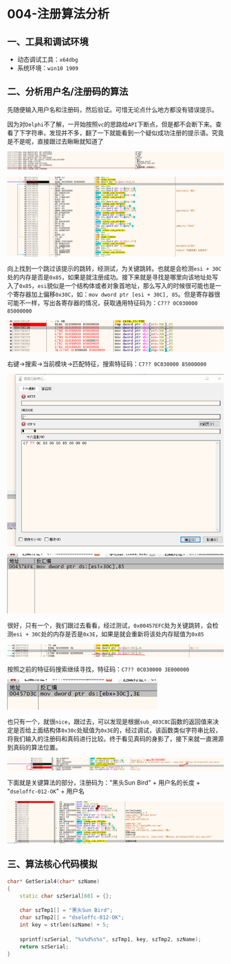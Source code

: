 # 004-注册算法分析

## 一、工具和调试环境

- 动态调试工具：`x64dbg`
- 系统环境：`win10 1909`

## 二、分析用户名/注册码的算法

先随便输入用户名和注册码，然后验证。可惜无论点什么地方都没有错误提示。

因为对`Delphi`不了解，一开始按照`vc`的思路给`API`下断点，但是都不会断下来。查看了下字符串，发现并不多，翻了一下就能看到一个疑似成功注册的提示语。究竟是不是呢，直接跟过去瞅瞅就知道了

![image-20230128183553759](assets/004-01.png)

![image-20230128183835728](assets/004-02.png)

向上找到一个跳过该提示的跳转，经测试，为关键跳转。也就是会检测`esi + 30C`处的内存是否是`0x85`，如果是就注册成功。接下来就是寻找是哪里向该地址处写入了`0x85`，`esi`貌似是一个结构体或者对象首地址，那么写入的时候很可能也是一个寄存器加上偏移`0x30C`，如：`mov dword ptr [esi + 30C], 85`。但是寄存器很可能不一样，写出各寄存器的情况，获取通用特征码为：`C7?? 0C030000 85000000`

![image-20230128184827103](assets/004-03.png)

右键->搜索->当前模块->匹配特征，搜索特征码：`C7?? 0C030000 85000000`

![image-20230128185853768](assets/004-04.png)

![image-20230128185950069](assets/004-05.png)

很好，只有一个，我们跟过去看看，经过测试，`0x00457EFC`处为关键跳转，会检测`esi + 30C`处的内存是否是`0x3E`，如果是就会重新将该处内存赋值为`0x85`

![image-20230128190402660](assets/004-06.png)

按照之前的特征码搜索继续寻找，特征码：`C7?? 0C030000 3E000000`

![image-20230128193831247](assets/004-07.png)

也只有一个，就很`nice`，跟过去，可以发现是根据`sub_403C8C`函数的返回值来决定是否给上面结构体`0x30c`处赋值为`0x3E`的，经过调试，该函数类似字符串比较，将我们输入的注册码和真码进行比较。终于看见真码的身影了，接下来就一直溯源到真码的算法位置。

![image-20230128195029151](assets/004-08.png)

下面就是关键算法的部分，注册码为："黑头Sun Bird" + 用户名的长度 + "`dseloffc-012-OK`" + 用户名

![image-20230128200913609](assets/004-09.png)

## 三、算法核心代码模拟

```c++
char* GetSerial4(char* szName)
{
	static char szSerial[60] = {};

	char szTmp1[] = "黑头Sun Bird";
	char szTmp2[] = "dseloffc-012-OK";
	int key = strlen(szName) + 5;

	sprintf(szSerial, "%s%d%s%s", szTmp1, key, szTmp2, szName);
	return szSerial;
}
```

